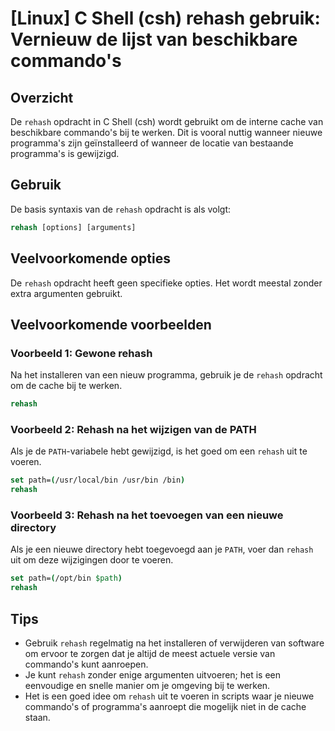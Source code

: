 # [Linux] C Shell (csh) rehash gebruik: Vernieuw de lijst van beschikbare commando's

## Overzicht
De `rehash` opdracht in C Shell (csh) wordt gebruikt om de interne cache van beschikbare commando's bij te werken. Dit is vooral nuttig wanneer nieuwe programma's zijn geïnstalleerd of wanneer de locatie van bestaande programma's is gewijzigd.

## Gebruik
De basis syntaxis van de `rehash` opdracht is als volgt:

```csh
rehash [options] [arguments]
```

## Veelvoorkomende opties
De `rehash` opdracht heeft geen specifieke opties. Het wordt meestal zonder extra argumenten gebruikt.

## Veelvoorkomende voorbeelden

### Voorbeeld 1: Gewone rehash
Na het installeren van een nieuw programma, gebruik je de `rehash` opdracht om de cache bij te werken.

```csh
rehash
```

### Voorbeeld 2: Rehash na het wijzigen van de PATH
Als je de `PATH`-variabele hebt gewijzigd, is het goed om een `rehash` uit te voeren.

```csh
set path=(/usr/local/bin /usr/bin /bin)
rehash
```

### Voorbeeld 3: Rehash na het toevoegen van een nieuwe directory
Als je een nieuwe directory hebt toegevoegd aan je `PATH`, voer dan `rehash` uit om deze wijzigingen door te voeren.

```csh
set path=(/opt/bin $path)
rehash
```

## Tips
- Gebruik `rehash` regelmatig na het installeren of verwijderen van software om ervoor te zorgen dat je altijd de meest actuele versie van commando's kunt aanroepen.
- Je kunt `rehash` zonder enige argumenten uitvoeren; het is een eenvoudige en snelle manier om je omgeving bij te werken.
- Het is een goed idee om `rehash` uit te voeren in scripts waar je nieuwe commando's of programma's aanroept die mogelijk niet in de cache staan.